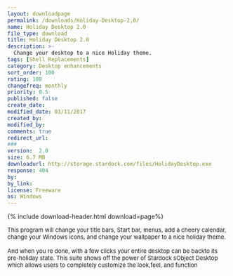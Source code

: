 ```yaml
---
layout: downloadpage
permalink: /downloads/Holiday-Desktop-2,0/
name: Holiday Desktop 2.0
file_type: download
title: Holiday Desktop 2.0
description: >-
  Change your desktop to a nice Holiday theme.
tags: [Shell Replacements]
category: Desktop enhancements
sort_order: 100
rating: 100
changefreq: monthly
priority: 0.5
published: false
create_date: 
modified_date: 03/11/2017
created_by: 
modified_by: 
comments: true
redirect_url: 
### 
version:  2.0
size: 6.7 MB
downloadurl: http://storage.stardock.com/files/HolidayDesktop.exe
response: 404
by: 
by_link: 
license: Freeware
os: Windows
---
```


{% include download-header.html download=page%}

<p style="fix-download-text !important">
<p><font size="2"><p>This program will change your title bars, Start bar, menus, add a cheery calendar, change your Windows icons, and change your wallpaper to a nice holiday theme.<br />
<br />
And when you re done, with a few clicks your entire desktop can be backto its pre-holiday state. This suite shows off the power of Stardock sObject Desktop which allows users to completely customize the look,feel, and function</p></p></p>
